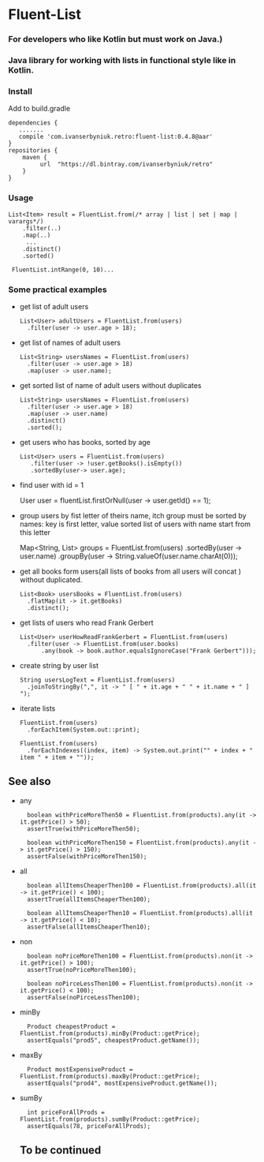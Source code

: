 # Fluent-List
### For developers who like Kotlin but must work on Java.)
### Java library for working with lists in functional style like in Kotlin. 
### Install 

Add to build.gradle

    dependencies {
       .......
       compile 'com.ivanserbyniuk.retro:fluent-list:0.4.8@aar'
    }
    repositories {
        maven {
             url  "https://dl.bintray.com/ivanserbyniuk/retro"
        }
    }
### Usage

    List<Item> result = FluentList.from(/* array | list | set | map | varargs*/)
        .filter(..)
        .map(..)
         ...
        .distinct()
        .sorted()
  
     FluentList.intRange(0, 10)...
     
### Some practical examples

- get list of adult users


      List<User> adultUsers = FluentList.from(users)
        .filter(user -> user.age > 18);
                
- get list of names of adult users


      List<String> usersNames = FluentList.from(users)
        .filter(user -> user.age > 18)
        .map(user -> user.name);
                
- get sorted list of name of adult users without duplicates
                
                
      List<String> usersNames = FluentList.from(users)
        .filter(user -> user.age > 18)
        .map(user -> user.name)
        .distinct()
        .sorted();
                
- get users who has books, sorted by age


      List<User> users = FluentList.from(users)
         .filter(user -> !user.getBooks().isEmpty())
         .sortedBy(user-> user.age);
        
- find user with id = 1


    User user = fluentList.firstOrNull(user -> user.getId() == 1);

- group users by fist letter of theirs name, itch group must be sorted by names: key is first letter, value sorted list of users
with name start from this letter 


    Map<String, List<User>> groups = FluentList.from(users)
        .sortedBy(user -> user.name)
        .groupBy(user -> String.valueOf(user.name.charAt(0)));

- get all books form users(all lists of books from all users will concat ) without duplicated.


      List<Book> usersBooks = FluentList.from(users)
        .flatMap(it -> it.getBooks)
        .distinct();
- get lists of users who read Frank Gerbert


      List<User> userHowReadFrankGerbert = FluentList.from(users)
        .filter(user -> FluentList.from(user.books)
            .any(book -> book.author.equalsIgnoreCase("Frank Gerbert")));
                        
- create string by user list 


      String usersLogText = FluentList.from(users)
        .joinToStringBy(",", it -> " [ " + it.age + " " + it.name + " ] ");

- iterate lists


      FluentList.from(users)
        .forEachItem(System.out::print);

      FluentList.from(users)
        .forEachIndexes((index, item) -> System.out.print("" + index + " item " + item + ""));


## See also

- any 
 
 
        boolean withPriceMoreThen50 = FluentList.from(products).any(it -> it.getPrice() > 50);
        assertTrue(withPriceMoreThen50);

        boolean withPriceMoreThen150 = FluentList.from(products).any(it -> it.getPrice() > 150);
        assertFalse(withPriceMoreThen150);

- all


        boolean allItemsCheaperThen100 = FluentList.from(products).all(it -> it.getPrice() < 100);
        assertTrue(allItemsCheaperThen100);

        boolean allItemsCheaperThen10 = FluentList.from(products).all(it -> it.getPrice() < 10);
        assertFalse(allItemsCheaperThen10);
    
- non 


        boolean noPriceMoreThen100 = FluentList.from(products).non(it -> it.getPrice() > 100);
        assertTrue(noPriceMoreThen100);

        boolean noPirceLessThen100 = FluentList.from(products).non(it -> it.getPrice() < 100);
        assertFalse(noPirceLessThen100);
    
- minBy

 
        Product cheapestProduct = FluentList.from(products).minBy(Product::getPrice);
        assertEquals("prod5", cheapestProduct.getName());


- maxBy
 
 
        Product mostExpensiveProduct = FluentList.from(products).maxBy(Product::getPrice);
        assertEquals("prod4", mostExpensiveProduct.getName());
 

- sumBy


        int priceForAllProds = FluentList.from(products).sumBy(Product::getPrice);
        assertEquals(78, priceForAllProds);
 
   ## To be continued
